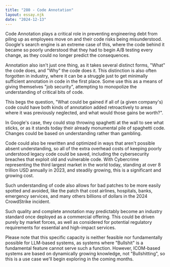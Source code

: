 ```yaml
---
title: "280 - Code Annotation"
layout: essay.njk
date: "2024-12-13"
---
```


Code Annotation plays a critical role in preventing engineering debt from piling up as employees move on and their code risks being misunderstood. Google's search engine is an extreme case of this, where the code behind it became so poorly understood that they had to begin A/B testing every change, as they could no longer predict the consequences.

Annotation also isn't just one thing, as it takes several distinct forms, "What" the code does, and "Why" the code does it. This distinction is also often forgotten in industry, where it can be a struggle just to get minimally sufficient annotation in code in the first place. Some use this as a means of giving themselves "job security", attempting to monopolize the understanding of critical bits of code.

This begs the question, "What could be gained if all of (a given company's) code could have both kinds of annotation added retroactively to areas where it was previously neglected, and what would those gains be worth?".

In Google's case, they could stop throwing spaghetti at the wall to see what sticks, or as it stands today their already monumental pile of spaghetti code. Changes could be based on understanding rather than gambling.

Code could also be rewritten and optimized in ways that aren't possible absent understanding, so all of the extra overhead costs of keeping poorly understood legacy code could be saved, including the cybersecurity breaches that exploit old and vulnerable code. With Cybercrime representing the third largest market in the world today, standing at over 8 trillion USD annually in 2023, and steadily growing, this is a significant and growing cost.

Such understanding of code also allows for bad patches to be more easily spotted and avoided, like the patch that cost airlines, hospitals, banks, emergency services, and many others billions of dollars in the 2024 CrowdStrike incident.

Such quality and complete annotation may predictably become an industry standard once deployed as a commercial offering. This could be driven purely by market forces, as well as considered for potential regulatory requirements for essential and high-impact services.

Please note that this specific capacity is neither feasible nor fundamentally possible for LLM-based systems, as systems where "Bullshit" is a fundamental feature cannot serve such a function. However, ICOM-based systems are based on dynamically growing knowledge, not "Bullshitting", so this is a use case we'll begin exploring in the coming months.
